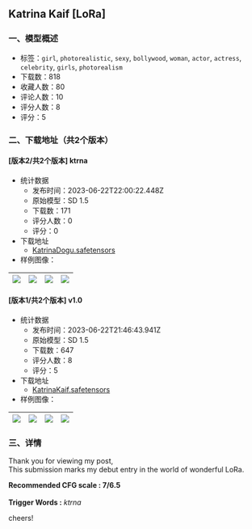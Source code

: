 ## Katrina Kaif  [LoRa]
### 一、模型概述

- 标签：`girl`, `photorealistic`, `sexy`, `bollywood`, `woman`, `actor`, `actress`, `celebrity`, `girls`, `photorealism`
- 下载数：818
- 收藏人数：80
- 评论人数：10
- 评分人数：8
- 评分：5

### 二、下载地址（共2个版本）

#### [版本2/共2个版本] ktrna

- 统计数据
  - 发布时间：2023-06-22T22:00:22.448Z
  - 原始模型：SD 1.5
  - 下载数：171
  - 评分人数：0
  - 评分：0
- 下载地址
  - [KatrinaDogu.safetensors](https://civitai.com/api/download/models/101849)
- 样例图像：

| <img src="https://image.civitai.com/xG1nkqKTMzGDvpLrqFT7WA/8a967e99-2144-4ce4-a6c1-18e9f03c403d/width=450/1249869.jpeg" /> | <img src="https://image.civitai.com/xG1nkqKTMzGDvpLrqFT7WA/5547e4f6-c318-426c-ae31-6c8bad52630e/width=450/1249770.jpeg" /> | <img src="https://image.civitai.com/xG1nkqKTMzGDvpLrqFT7WA/9674f91b-d2cc-4b4e-8d75-29189e2d88af/width=450/1249772.jpeg" /> | <img src="https://image.civitai.com/xG1nkqKTMzGDvpLrqFT7WA/0bbb9120-f0a8-4d98-a4f1-612b368c7e94/width=450/1249773.jpeg" /> |
| ---- | ---- | ---- | ---- |

#### [版本1/共2个版本] v1.0

- 统计数据
  - 发布时间：2023-06-22T21:46:43.941Z
  - 原始模型：SD 1.5
  - 下载数：647
  - 评分人数：8
  - 评分：5
- 下载地址
  - [KatrinaKaif.safetensors](https://civitai.com/api/download/models/8309)
- 样例图像：

| <img src="https://image.civitai.com/xG1nkqKTMzGDvpLrqFT7WA/bcc06fd5-d0a3-4b18-55ef-473718412500/width=450/78689.jpeg" /> | <img src="https://image.civitai.com/xG1nkqKTMzGDvpLrqFT7WA/005b0e79-3b76-47f2-f6df-bd31b0312e00/width=450/78700.jpeg" /> | <img src="https://image.civitai.com/xG1nkqKTMzGDvpLrqFT7WA/ec923354-a8e5-4fd1-37ae-e847107c3600/width=450/78699.jpeg" /> | <img src="https://image.civitai.com/xG1nkqKTMzGDvpLrqFT7WA/c668b1c6-1c43-481e-94e3-d009e346db00/width=450/78698.jpeg" /> |
| ---- | ---- | ---- | ---- |


### 三、详情
<p>Thank you for viewing my post, <br />This submission marks my debut entry in the world of wonderful LoRa.</p><p></p><p><strong>Recommended CFG scale : 7/6.5</strong><br /><br /><strong>Trigger Words :</strong> <em>ktrna</em></p><p>cheers!</p>